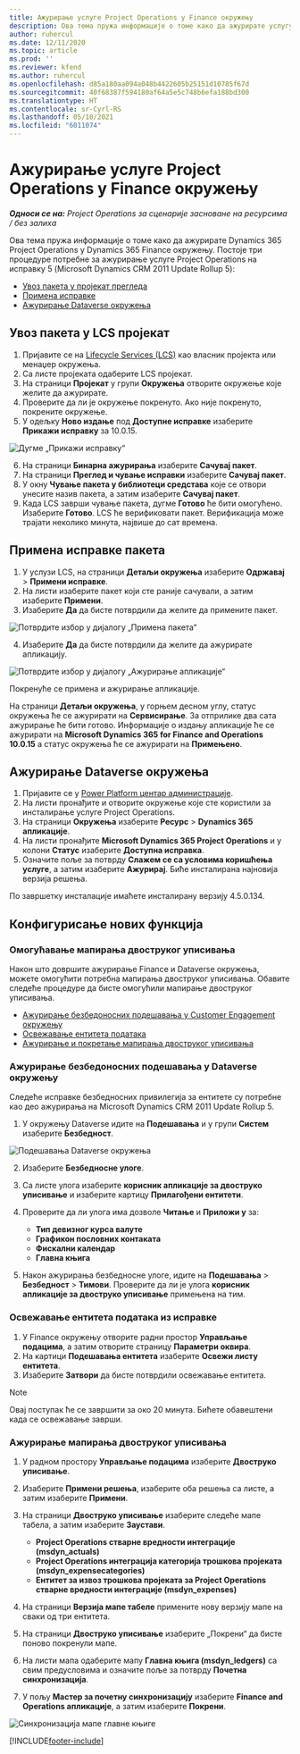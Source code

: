 ```yaml
---
title: Ажурирање услуге Project Operations у Finance окружењу
description: Ова тема пружа информације о томе како да ажурирате услугу Project Operations у Dynamics 365 Finance окружењу.
author: ruhercul
ms.date: 12/11/2020
ms.topic: article
ms.prod: ''
ms.reviewer: kfend
ms.author: ruhercul
ms.openlocfilehash: d85a180aa094a048b4422605b25151d10785f67d
ms.sourcegitcommit: 40f68387f594180af64a5e5c748b6efa188bd300
ms.translationtype: HT
ms.contentlocale: sr-Cyrl-RS
ms.lasthandoff: 05/10/2021
ms.locfileid: "6011074"
---
```

# <a name="update-project-operations-in-your-finance-environment"></a>Ажурирање услуге Project Operations у Finance окружењу

_**Односи се на:** Project Operations за сценарије засноване на ресурсима / без залиха_


Ова тема пружа информације о томе како да ажурирате Dynamics 365 Project Operations у Dynamics 365 Finance окружењу. Постоје три процедуре потребне за ажурирање услуге Project Operations на исправку 5 (Microsoft Dynamics CRM 2011 Update Rollup 5):

- [Увоз пакета у пројекат прегледа](#import)
- [Примена исправке](#apply)
- [Ажурирање Dataverse окружења](#update)

## <a name="import-the-package-into-your-lcs-project"></a><a name="import"></a>Увоз пакета у LCS пројекат

1. Пријавите се на [Lifecycle Services (LCS)](https://lcs.dynamics.com/) као власник пројекта или менаџер окружења.
2. Са листе пројеката одаберите LCS пројекат.
3. На страници **Пројекат** у групи **Окружења** отворите окружење које желите да ажурирате.
4. Проверите да ли је окружење покренуто. Ако није покренуто, покрените окружење.
5. У одељку **Ново издање** под **Доступне исправке** изаберите **Прикажи исправку** за 10.0.15.

![Дугме „Прикажи исправку“](media/view-update.png)

6. На страници **Бинарна ажурирања** изаберите **Сачувај пакет**.
7. На страници **Преглед и чување исправки** изаберите **Сачувај пакет**.
8. У окну **Чување пакета у библиотеци средстава** које се отвори унесите назив пакета, а затим изаберите **Сачувај пакет**.
9. Када LCS заврши чување пакета, дугме **Готово** ће бити омогућено. Изаберите **Готово**. LCS ће верификовати пакет. Верификација може трајати неколико минута, највише до сат времена.


## <a name="apply-the-package-update"></a><a name="apply"></a>Примена исправке пакета

1. У услузи LCS, на страници **Детаљи окружења** изаберите **Одржавај** > **Примени исправке**.
2. На листи изаберите пакет који сте раније сачували, а затим изаберите **Примени**.
3. Изаберите **Да** да бисте потврдили да желите да примените пакет.

![Потврдите избор у дијалогу „Примена пакета“](media/confirm-package-deployment.png)

4. Изаберите **Да** да бисте потврдили да желите да ажурирате апликацију.

![Потврдите избор у дијалогу „Ажурирање апликације“](media/confirm-application-update.png)

Покренуће се примена и ажурирање апликације. 

На страници **Детаљи окружења**, у горњем десном углу, статус окружења ће се ажурирати на **Сервисирање**. За отприлике два сата ажурирање ће бити готово. Информације о издању апликације ће се ажурирати на **Microsoft Dynamics 365 for Finance and Operations 10.0.15** а статус окружења ће се ажурирати на **Примењено**.


## <a name="update-your-dataverse-environment"></a><a name="update"></a>Ажурирање Dataverse окружења

1. Пријавите се у [Power Platform центар администрације](https://admin.powerplatform.com/).
2. На листи пронађите и отворите окружење које сте користили за инсталирање услуге Project Operations.
3. На страници **Окружења** изаберите **Ресурс** > **Dynamics 365 апликације**.
4. На листи пронађите **Microsoft Dynamics 365 Project Operations** и у колони **Статус** изаберите **Доступна исправка**.
5. Означите поље за потврду **Слажем се са условима коришћења услуге**, а затим изаберите **Ажурирај**. Биће инсталирана најновија верзија решења.

По завршетку инсталације имаћете инсталирану верзију 4.5.0.134.

## <a name="configure-new-features"></a>Конфигурисање нових функција

### <a name="enable-dual-write-mapping"></a>Омогућавање мапирања двоструког уписивања

Након што довршите ажурирање Finance и Dataverse окружења, можете омогућити потребна мапирања двоструког уписивања. Обавите следеће процедуре да бисте омогућили мапирање двоструког уписивања.

- [Ажурирање безбедоносних подешавања у Customer Engagement окружењу](#security)
- [Освежавање ентитета података](#refresh)
- [Ажурирање и покретање мапирања двоструког уписивања](#run)

### <a name="update-security-settings-on-the-dataverse-environment"></a><a name="security"></a>Ажурирање безбедоносних подешавања у Dataverse окружењу

Следеће исправке безбедносних привилегија за ентитете су потребне као део ажурирања на Microsoft Dynamics CRM 2011 Update Rollup 5.

1. У окружењу Dataverse идите на **Подешавања** и у групи **Систем** изаберите **Безбедност**.

![Подешавања Dataverse окружења](media/Picture21.png)

2. Изаберите **Безбедносне улоге**.
3. Са листе улога изаберите **корисник апликације за двоструко уписивање** и изаберите картицу **Прилагођени ентитети**. 
4. Проверите да ли улога има дозволе **Читање** и **Приложи у** за:

      - **Тип девизног курса валуте**
      - **Графикон пословних контаката** 
      - **Фискални календар** 
      - **Главна књига**

5. Након ажурирања безбедносне улоге, идите на **Подешавања** > **Безбедност** > **Тимови**. Проверите да ли је улога **корисник апликације за двоструко уписивање** примењена на тим. 

### <a name="refresh-data-entities-from-the-update"></a><a name="refresh"></a>Освежавање ентитета података из исправке

1. У Finance окружењу отворите радни простор **Управљање подацима**, а затим отворите страницу **Параметри оквира**.
2. На картици **Подешавања ентитета** изаберите **Освежи листу ентитета**.
3. Изаберите **Затвори** да бисте потврдили освежавање ентитета.

 > [!NOTE]
 > Овај поступак ће се завршити за око 20 минута. Бићете обавештени када се освежавање заврши.

### <a name="update-dual-write-mappings"></a><a name="run"></a>Ажурирање мапирања двоструког уписивања

1. У радном простору **Управљање подацима** изаберите **Двоструко уписивање**.
2. Изаберите **Примени решења**, изаберите оба решења са листе, а затим изаберите **Примени**.
3. На страници **Двоструко уписивање** изаберите следеће мапе табела, а затим изаберите **Заустави**.

    - **Project Operations стварне вредности интеграције (msdyn_actuals)**
    - **Project Operations интеграција категорија трошкова пројеката (msdyn_expensecategories)**
    - **Ентитет за извоз трошкова пројеката за Project Operations стварне вредности интеграције (msdyn_expenses)**

4. На страници **Верзија мапе табеле** примените нову верзију мапе на сваки од три ентитета.
5. На страници **Двоструко уписивање** изаберите „Покрени“ да бисте поново покренули мапе.
6. На листи мапа одаберите мапу **Главна књига (msdyn_ledgers)** са свим предусловима и означите поље за потврду **Почетна синхронизација**. 
7. У пољу **Мастер за почетну синхронизацију** изаберите **Finance and Operations апликације**, а затим изаберите **Покрени**.
 
 ![Синхронизација мапе главне књиге](media/DW6.png)
 


[!INCLUDE[footer-include](../includes/footer-banner.md)]